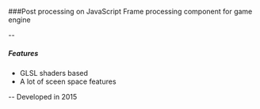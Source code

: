 ###Post processing on JavaScript
Frame processing component for game engine

--
##### Features
+ GLSL shaders based
+ A lot of sceen space features

--
Developed in 2015
